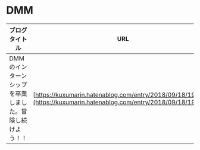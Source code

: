 # DMM

| ブログタイトル | URL | 開催年度 | 作者 |
| ----- | ----- | ----- | ----- |
|DMM のインターンシップを卒業しました。冒険し続けよう！！ | [https://kuxumarin.hatenablog.com/entry/2018/09/18/192055](https://kuxumarin.hatenablog.com/entry/2018/09/18/192055) | 2018 | |
